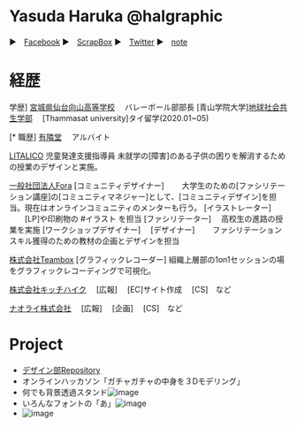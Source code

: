 
# Yasuda Haruka @halgraphic

▶　[Facebook](https://www.facebook.com/harijans.yasuda/)
▶　[ScrapBox](https://scrapbox.io/halgraphic/)
▶　[Twitter](https://twitter.com/halgraphic)
▶　[note](https://note.com/halgraphic)

# 経歴

学歴]
[宮城県仙台向山高等学校](2014.04~2017.03)
　バレーボール部部長
[青山学院大学][地球社会共生学部](2017.04~2022.03)
　[Thammasat university]タイ留学(2020.01~05)

[* 職歴]
[有隣堂](2017.11~2018.05)
　アルバイト

[LITALICO](2019.08~2020.03)
 児童発達支援指導員
未就学の[障害]のある子供の困りを解消するための授業のデザインと実施。

[一般社団法人Fora](2019.05~現在)
 [コミュニティデザイナー]
　　大学生のための[ファシリテーション講座]の[コミュニティマネジャー]として、[コミュニティデザイン]を担当。現在はオンラインコミュニティのメンターも行う。
 [イラストレーター]
　　[LP]や印刷物の #イラスト を担当
 [ファシリテーター]
 　高校生の進路の授業を実施
 [ワークショップデザイナー]　
 [デザイナー]　
 　ファシリテーションスキル獲得のための教材の企画とデザインを担当

[株式会社Teambox](2020.01~2020.04)
 [グラフィックレコーダー]
組織上層部の1on1セッションの場をグラフィックレコーディングで可視化。

[株式会社キッチハイク](2020.04~2020.11)
　[広報]
　[EC]サイト作成
　[CS]　など

[ナオライ株式会社](2020.12~現在)
　[広報]
　[企画]
　[CS]　など

 
# Project

- [デザイン部Repository](https://github.com/furuhashilab/fc_Design)
 - オンラインハッカソン「ガチャガチャの中身を３Dモデリング」
 - 何でも背景透過スタンド![image](https://user-images.githubusercontent.com/30142846/118610775-15792c80-b7f7-11eb-9eb0-b06e272307e1.png)
 - いろんなフォントの「あ」![image](https://user-images.githubusercontent.com/30142846/118610816-22961b80-b7f7-11eb-8542-2078b8052f46.png)
 - ![image](https://user-images.githubusercontent.com/30142846/118611303-a4864480-b7f7-11eb-9439-c0481dfb91c5.png)





